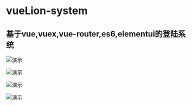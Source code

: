 # vueLion-system

## 基于vue,vuex,vue-router,es6,elementui的登陆系统

![演示](https://cdn.sinaimg.cn.52ecy.cn/large/005BYqpgly1g47yoli8wwj311y0lce81***.jpg)

![演示](https://cdn.sinaimg.cn.52ecy.cn/large/005BYqpgly1g47z0eo01fj311y0lc0x0***.jpg)

![演示](https://cdn.sinaimg.cn.52ecy.cn/large/005BYqpgly1g47z1l7y2gj311y0lcn1w***.jpg)

![演示](https://cdn.sinaimg.cn.52ecy.cn/large/005BYqpgly1g47z2enlqoj311y0lcx2f***.jpg)

